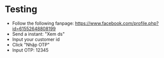 # Testing
- Follow the following fanpage: https://www.facebook.com/profile.php?id=61552648808199 
- Send a instant: "Xem ds"
- Input your customer id
- Click "Nhập OTP"
- Input OTP: 12345
  
